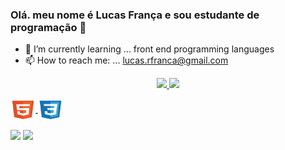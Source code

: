 ### Olá. meu nome é Lucas França e sou estudante de programação 👋


- 🌱 I’m currently learning ... front end programming languages
- 📫 How to reach me: ... lucas.rfranca@gmail.com

<div align="center">
  <a href="https://github.com/lucasrfranca">
  <img height="180em" src="https://github-readme-stats.vercel.app/api?username=lucasrfranca&show_icons=true&theme=tokyonight&include_all_commits=true&count_private=true">
  <img height="180em" src="https://github-readme-stats.vercel.app/api/top-langs/?username=lucasrfranca&layout=compact&langs_count=7&theme=tokyonight"/>
</div>
  <div style="display: inline_block"><br>
  <img align="center" alt="Lucas-HTML" height="30" width="40" src="https://raw.githubusercontent.com/devicons/devicon/master/icons/html5/html5-original.svg">
  <img align="center" alt="Lucas-CSS" height="30" width="40" src="https://raw.githubusercontent.com/devicons/devicon/master/icons/css3/css3-original.svg">
</div> <br>
<div> 
  <a href="https://instagram.com/lucasrfranca" target="_blank"><img src="https://img.shields.io/badge/-Instagram-%23E4405F?style=for-the-badge&logo=instagram&logoColor=white" target="_blank"></a> 
  <a href = "mailto:lucas.rfranca@gmail.com"><img src="https://img.shields.io/badge/-Gmail-%23333?style=for-the-badge&logo=gmail&logoColor=white" target="_blank"></a>
  </div>
